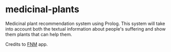 # medicinal-plants
Medicinal plant recommendation system using Prolog. This system will take into account both the textual information about people's suffering and show them plants that can help them.

Credits to [FNM](https://play.google.com/store/apps/details?id=spm.fnmdecuba&hl=es&gl=US) app.
